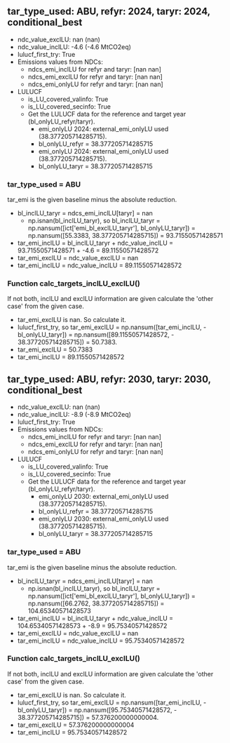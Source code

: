 

## tar_type_used: ABU, refyr: 2024, taryr: 2024, conditional_best
- ndc_value_exclLU: nan (nan)
- ndc_value_inclLU: -4.6 (-4.6 MtCO2eq)
- lulucf_first_try: True
- Emissions values from NDCs:
  - ndcs_emi_inclLU for refyr and taryr: [nan nan]
  - ndcs_emi_exclLU for refyr and taryr: [nan nan]
  - ndcs_emi_onlyLU for refyr and taryr: [nan nan]
- LULUCF
  - is_LU_covered_valinfo: True
  - is_LU_covered_secinfo: True
  - Get the LULUCF data for the reference and target year (bl_onlyLU_refyr/taryr).
    - emi_onlyLU 2024: external_emi_onlyLU used (38.377205714285715).
    - bl_onlyLU_refyr = 38.377205714285715
    - emi_onlyLU 2024: external_emi_onlyLU used (38.377205714285715).
    - bl_onlyLU_taryr = 38.377205714285715
### tar_type_used = ABU
tar_emi is the given baseline minus the absolute reduction.
- bl_inclLU_taryr = ndcs_emi_inclLU[taryr] = nan
  - np.isnan(bl_inclLU_taryr), so bl_inclLU_taryr = np.nansum([ict['emi_bl_exclLU_taryr'], bl_onlyLU_taryr]) = np.nansum([55.3383, 38.377205714285715]) = 93.71550571428571
- tar_emi_inclLU = bl_inclLU_taryr + ndc_value_inclLU = 93.71550571428571 + -4.6 = 89.11550571428572
- tar_emi_exclLU = ndc_value_exclLU = nan
- tar_emi_inclLU = ndc_value_inclLU = 89.11550571428572
### Function calc_targets_inclLU_exclLU()
If not both, inclLU and exclLU information are given calculate the 'other case' from the given case.
- tar_emi_exclLU is nan. So calculate it.
- lulucf_first_try, so tar_emi_exclLU = np.nansum([tar_emi_inclLU, -bl_onlyLU_taryr]) = np.nansum([89.11550571428572, - 38.377205714285715]) = 50.7383.
- tar_emi_exclLU = 50.7383
- tar_emi_inclLU = 89.11550571428572

## tar_type_used: ABU, refyr: 2030, taryr: 2030, conditional_best
- ndc_value_exclLU: nan (nan)
- ndc_value_inclLU: -8.9 (-8.9 MtCO2eq)
- lulucf_first_try: True
- Emissions values from NDCs:
  - ndcs_emi_inclLU for refyr and taryr: [nan nan]
  - ndcs_emi_exclLU for refyr and taryr: [nan nan]
  - ndcs_emi_onlyLU for refyr and taryr: [nan nan]
- LULUCF
  - is_LU_covered_valinfo: True
  - is_LU_covered_secinfo: True
  - Get the LULUCF data for the reference and target year (bl_onlyLU_refyr/taryr).
    - emi_onlyLU 2030: external_emi_onlyLU used (38.377205714285715).
    - bl_onlyLU_refyr = 38.377205714285715
    - emi_onlyLU 2030: external_emi_onlyLU used (38.377205714285715).
    - bl_onlyLU_taryr = 38.377205714285715
### tar_type_used = ABU
tar_emi is the given baseline minus the absolute reduction.
- bl_inclLU_taryr = ndcs_emi_inclLU[taryr] = nan
  - np.isnan(bl_inclLU_taryr), so bl_inclLU_taryr = np.nansum([ict['emi_bl_exclLU_taryr'], bl_onlyLU_taryr]) = np.nansum([66.2762, 38.377205714285715]) = 104.65340571428573
- tar_emi_inclLU = bl_inclLU_taryr + ndc_value_inclLU = 104.65340571428573 + -8.9 = 95.75340571428572
- tar_emi_exclLU = ndc_value_exclLU = nan
- tar_emi_inclLU = ndc_value_inclLU = 95.75340571428572
### Function calc_targets_inclLU_exclLU()
If not both, inclLU and exclLU information are given calculate the 'other case' from the given case.
- tar_emi_exclLU is nan. So calculate it.
- lulucf_first_try, so tar_emi_exclLU = np.nansum([tar_emi_inclLU, -bl_onlyLU_taryr]) = np.nansum([95.75340571428572, - 38.377205714285715]) = 57.376200000000004.
- tar_emi_exclLU = 57.376200000000004
- tar_emi_inclLU = 95.75340571428572